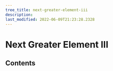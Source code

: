 ```yaml
---
tree_title: next-greater-element-iii
description: 
last_modified: 2022-06-09T21:23:28.2328
---
```


# Next Greater Element III

## Contents
